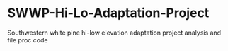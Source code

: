 # SWWP-Hi-Lo-Adaptation-Project
Southwestern white pine hi-low elevation adaptation project analysis and file proc code

